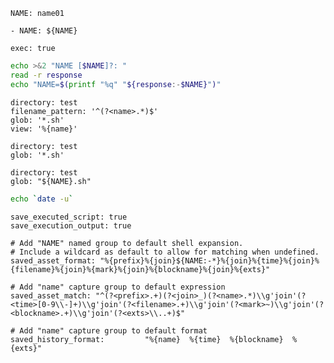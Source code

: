 ```vars :sample-configuration
NAME: name01
```
	- NAME: ${NAME}

```link :enter-variable-value +(enter-variable-value)
exec: true
```
```bash :(enter-variable-value)
echo >&2 "NAME [$NAME]?: "
read -r response
echo "NAME=$(printf "%q" "${response:-$NAME}")"
```

```history :list_ec2_instance_configuration_files
directory: test
filename_pattern: '^(?<name>.*)$'
glob: '*.sh'
view: '%{name}'
```

```load :load_configuration_document_from_directory
directory: test
glob: '*.sh'
```

```save :save_stack_file_names
directory: test
glob: "${NAME}.sh"
```

```bash :loggable-action
echo `date -u`
```
```opts :(document_opts)
save_executed_script: true
save_execution_output: true

# Add "NAME" named group to default shell expansion.
# Include a wildcard as default to allow for matching when undefined.
saved_asset_format: "%{prefix}%{join}${NAME:-*}%{join}%{time}%{join}%{filename}%{join}%{mark}%{join}%{blockname}%{join}%{exts}"

# Add "name" capture group to default expression
saved_asset_match: "^(?<prefix>.+)(?<join>_)(?<name>.*)\\g'join'(?<time>[0-9\\-]+)\\g'join'(?<filename>.+)\\g'join'(?<mark>~)\\g'join'(?<blockname>.+)\\g'join'(?<exts>\\..+)$"

# Add "name" capture group to default format
saved_history_format:         "%{name}  %{time}  %{blockname}  %{exts}"
```